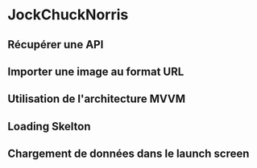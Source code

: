 # JockChuckNorris

## Récupérer une API

## Importer une image au format URL

## Utilisation de l'architecture MVVM

## Loading Skelton

## Chargement de données dans le launch screen
